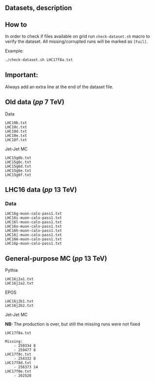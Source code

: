 Datasets, description
---------------------


## How to
In order to check if files available on grid run `check-dataset.sh` macro to verify the dataset.
All missing/corrupted runs will be marked as `[Fail]`. 

Example:
```bash
./check-dataset.sh LHC17f8a.txt

```

## Important:
Always add an extra line at the end of the dataset file.


## Old data ($pp$ 7 TeV)

Data

```
LHC10b.txt
LHC10c.txt
LHC10d.txt
LHC10e.txt
LHC10f.txt
```

Jet-Jet MC
```
LHC15g6b.txt
LHC15g6c.txt
LHC15g6d.txt
LHC15g6e.txt
LHC15g6f.txt
```


## LHC16 data ($pp$ 13 TeV)

### Data
```
LHC16g-muon-calo-pass1.txt
LHC16i-muon-calo-pass1.txt
LHC16l-muon-calo-pass1.txt
LHC16o-muon-calo-pass1.txt
LHC16h-muon-calo-pass1.txt
LHC16j-muon-calo-pass1.txt
LHC16m-muon-calo-pass1.txt
LHC16p-muon-calo-pass1.txt
```

## General-purpose MC ($pp$ 13 TeV)

Pythia

```
LHC16j2a1.txt
LHC16j2a2.txt
```

EPOS

```
LHC16j2b1.txt
LHC16j2b2.txt
```

Jet-Jet MC

**NB:**  The production is over, but still the missing runs were not fixed
```
LHC17f8a.txt 

Missing:
	- 259334 8
	- 259477 8
LHC17f8c.txt 
	- 254332 8
LHC17f8d.txt 
	- 256373 14
LHC17f8e.txt
	- 262528
```



